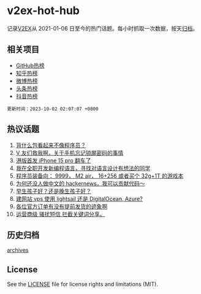 # v2ex-hot-hub

 记录[V2EX](https://www.v2ex.com/)从 2021-01-06 日至今的热门话题。每小时抓取一次数据，按天[归档](archives)。
 
 ## 相关项目

- [GitHub热榜](https://github.com/snaildev/github-hot-hub)
- [知乎热榜](https://github.com/snaildev/zhihu-hot-hub)
- [微博热榜](https://github.com/snaildev/weibo-hot-hub)
- [头条热榜](https://github.com/snaildev/toutiao-hot-hub)
- [抖音热榜](https://github.com/snaildev/douyin-hot-hub)


 `更新时间：2023-10-02 02:07:07 +0800`

## 热议话题

1. [背什么包看起来不像程序员？](https://www.v2ex.com/t/978422)
1. [V 友们救我啊，关于手机忘记锁屏密码的事情](https://www.v2ex.com/t/978401)
1. [港版首发 iPhone 15 pro 翻车了](https://www.v2ex.com/t/978396)
1. [我在全职开发新编程语言，寻找对语言设计有想法的同学](https://www.v2ex.com/t/978493)
1. [程序员装备向： 9999， M2 air， 16+256 或者买个 32g+1T 的游戏本](https://www.v2ex.com/t/978470)
1. [为何还没人做中文的 hackernews，我可以贡献代码～](https://www.v2ex.com/t/978395)
1. [早生孩子好？还是晚生孩子好？](https://www.v2ex.com/t/978479)
1. [建网站 vps 使用 lightsail 还是 DigitalOcean, Azure?](https://www.v2ex.com/t/978482)
1. [各位官方订单有没有提前发货的迹象啊](https://www.v2ex.com/t/978407)
1. [运营商级 骚扰短信 拦截关键词分享。](https://www.v2ex.com/t/978414)

## 历史归档

[archives](archives)

## License

See the [LICENSE](LICENSE) file for license rights and limitations (MIT).
